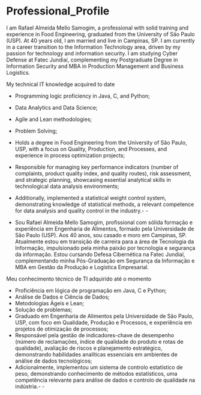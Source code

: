 # Professional_Profile
I am Rafael Almeida Mello Samogim, a professional with solid training and experience in Food Engineering, graduated from the University of São Paulo (USP). At 40 years old, I am married and live in Campinas, SP. I am currently in a career transition to the Information Technology area, driven by my passion for technology and information security. I am studying Cyber ​​Defense at Fatec Jundiaí, complementing my Postgraduate Degree in Information Security and MBA in Production Management and Business Logistics.

My technical IT knowledge acquired to date
- Programming logic proficiency in Java, C, and Python;
- Data Analytics and Data Science;
- Agile and Lean methodologies;
- Problem Solving;
- Holds a degree in Food Engineering from the University of São Paulo, USP, with a focus on Quality, Production, and Processes, and experience in process optimization projects;
- Responsible for managing key performance indicators (number of complaints, product quality index, and quality routes), risk assessment, and strategic planning, showcasing essential analytical skills in technological data analysis environments;
- Additionally, implemented a statistical weight control system, demonstrating knowledge of statistical methods, a relevant competence for data analysis and quality control in the industry.- -

- Sou Rafael Almeida Mello Samogim, profissional com sólida formação e experiência em Engenharia de Alimentos, formado pela Universidade de São Paulo (USP). Aos 40 anos, sou casado e moro em Campinas, SP. Atualmente estou em transição de carreira para a área de Tecnologia da Informação, impulsionado pela minha paixão por tecnologia e segurança da informação. Estou cursando Defesa Cibernética na Fatec Jundiaí, complementando minha Pós-Graduação em Segurança da Informação e MBA em Gestão da Produção e Logística Empresarial.

Meu conhecimento técnico de TI adquirido até o momento
- Proficiência em lógica de programação em Java, C e Python;
- Análise de Dados e Ciência de Dados;
- Metodologias Ágeis e Lean;
-  Solução de problemas;
- Graduado em Engenharia de Alimentos pela Universidade de São Paulo, USP, com foco em Qualidade, Produção e Processos, e experiência em projetos de otimização de processos;
- Responsável pela gestão de indicadores-chave de desempenho (número de reclamações, índice de qualidade do produto e rotas de qualidade), avaliação de riscos e planejamento estratégico, demonstrando habilidades analíticas essenciais em ambientes de análise de dados tecnológicos;
- Adicionalmente, implementou um sistema de controlo estatístico de peso, demonstrando conhecimento de métodos estatísticos, uma competência relevante para análise de dados e controlo de qualidade na indústria.- -

